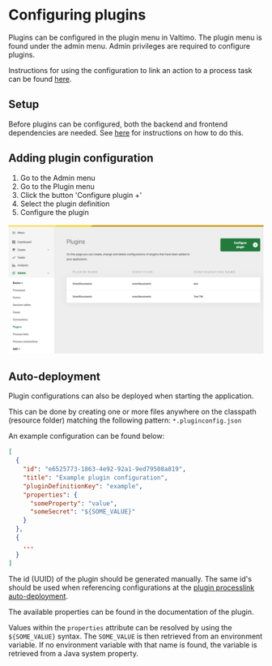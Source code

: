 # Configuring plugins

Plugins can be configured in the plugin menu in Valtimo. The plugin menu is found under the admin menu. Admin privileges are required to configure plugins.

Instructions for using the configuration to link an action to a process task can be found [here](../process/process-link.md#creating-a-plugin-process-link).

## Setup

Before plugins can be configured, both the backend and frontend dependencies are needed. See [here](../../fundamentals/getting-started/modules/core/plugin.md) for instructions on how to do this.

## Adding plugin configuration

1. Go to the Admin menu
2. Go to the Plugin menu
3. Click the button 'Configure plugin +'
4. Select the plugin definition
5. Configure the plugin

![Configuring a plugin](../../using-valtimo/plugin/img/configure-plugin.png)

## Auto-deployment

Plugin configurations can also be deployed when starting the application.

This can be done by creating one or more files anywhere on the classpath (resource folder) matching the following pattern: `*.pluginconfig.json`

An example configuration can be found below:

```json
[
  {
    "id": "e6525773-1863-4e92-92a1-9ed79508a819",
    "title": "Example plugin configuration",
    "pluginDefinitionKey": "example",
    "properties": {
      "someProperty": "value",
      "someSecret": "${SOME_VALUE}"
    }
  },
  {
    ...
  }
]
```

The id (UUID) of the plugin should be generated manually. The same id's should be used when referencing configurations at the [plugin processlink auto-deployment](broken-reference).

The available properties can be found in the documentation of the plugin.

Values within the `properties` attribute can be resolved by using the `${SOME_VALUE}` syntax. The `SOME_VALUE` is then retrieved from an environment variable. If no environment variable with that name is found, the variable is retrieved from a Java system property.
